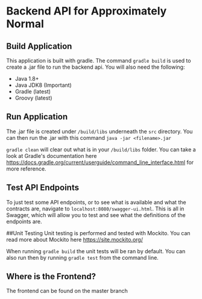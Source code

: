 # Backend API for Approximately Normal

## Build Application
This application is built with gradle. The command `gradle build` is used to create a .jar file to run the backend api.
You will also need the following:
* Java 1.8+ 
* Java JDK8 (Important)
* Gradle (latest)
* Groovy (latest)

## Run Application
The .jar file is created under `/build/libs` underneath the `src` directory. You can then run the .jar with this command
`java -jar <filename>.jar`

`gradle clean` will clear out what is in your `/build/libs` folder. You can take a look at Gradle's documentation here https://docs.gradle.org/current/userguide/command_line_interface.html for more reference.

## Test API Endpoints
To just test some API endpoints, or to see what is available and what the contracts are, navigate to `localhost:8080/swagger-ui.html`. This is all in Swagger, which will allow you to test and see what the definitions of the endpoints are. 

##Unit Testing
Unit testing is performed and tested with Mockito. You can read more about Mockito here https://site.mockito.org/

When running `gradle build` the unit tests will be ran by default. You can also run then by running `gradle test` from the command line. 

## Where is the Frontend?
The frontend can be found on the master branch

